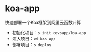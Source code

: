 # koa-app

快速部署一个Koa框架到阿里云函数计算

- 初始化项目：`s init devsapp/koa-app`
- 进入项目：`cd koa-app`
- 部署项目：`s deploy`
